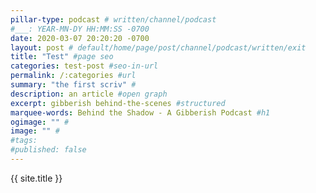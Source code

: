 ```yaml
---
pillar-type: podcast # written/channel/podcast
#___: YEAR-MN-DY HH:MM:SS -0700
date: 2020-03-07 20:20:20 -0700
layout: post # default/home/page/post/channel/podcast/written/exit
title: "Test" #page seo
categories: test-post #seo-in-url
permalink: /:categories #url
summary: "the first scriv" #
description: an article #open graph
excerpt: gibberish behind-the-scenes #structured
marquee-words: Behind the Shadow - A Gibberish Podcast #h1
ogimage: "" #
image: "" #
#tags:
#published: false
---
```


{{ site.title }}
